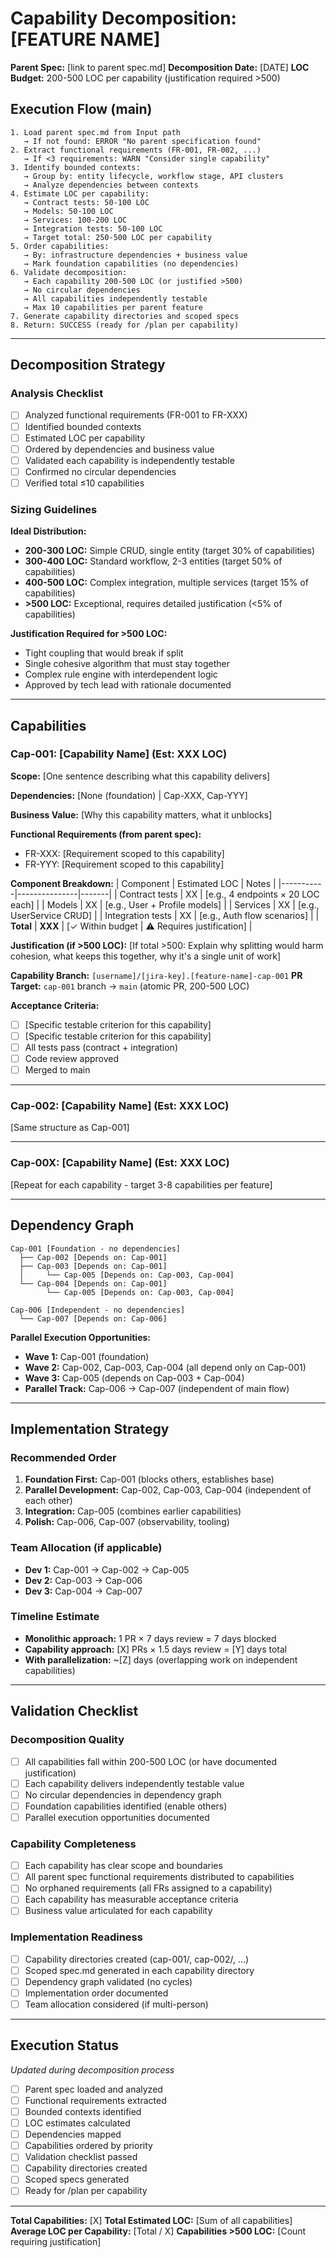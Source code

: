 # Capability Decomposition: [FEATURE NAME]

**Parent Spec:** [link to parent spec.md]
**Decomposition Date:** [DATE]
**LOC Budget:** 200-500 LOC per capability (justification required >500)

## Execution Flow (main)
```
1. Load parent spec.md from Input path
   → If not found: ERROR "No parent specification found"
2. Extract functional requirements (FR-001, FR-002, ...)
   → If <3 requirements: WARN "Consider single capability"
3. Identify bounded contexts:
   → Group by: entity lifecycle, workflow stage, API clusters
   → Analyze dependencies between contexts
4. Estimate LOC per capability:
   → Contract tests: 50-100 LOC
   → Models: 50-100 LOC
   → Services: 100-200 LOC
   → Integration tests: 50-100 LOC
   → Target total: 250-500 LOC per capability
5. Order capabilities:
   → By: infrastructure dependencies + business value
   → Mark foundation capabilities (no dependencies)
6. Validate decomposition:
   → Each capability 200-500 LOC (or justified >500)
   → No circular dependencies
   → All capabilities independently testable
   → Max 10 capabilities per parent feature
7. Generate capability directories and scoped specs
8. Return: SUCCESS (ready for /plan per capability)
```

---

## Decomposition Strategy

### Analysis Checklist
- [ ] Analyzed functional requirements (FR-001 to FR-XXX)
- [ ] Identified bounded contexts
- [ ] Estimated LOC per capability
- [ ] Ordered by dependencies and business value
- [ ] Validated each capability is independently testable
- [ ] Confirmed no circular dependencies
- [ ] Verified total ≤10 capabilities

### Sizing Guidelines

**Ideal Distribution:**
- **200-300 LOC:** Simple CRUD, single entity (target 30% of capabilities)
- **300-400 LOC:** Standard workflow, 2-3 entities (target 50% of capabilities)
- **400-500 LOC:** Complex integration, multiple services (target 15% of capabilities)
- **>500 LOC:** Exceptional, requires detailed justification (<5% of capabilities)

**Justification Required for >500 LOC:**
- Tight coupling that would break if split
- Single cohesive algorithm that must stay together
- Complex rule engine with interdependent logic
- Approved by tech lead with rationale documented

---

## Capabilities

### Cap-001: [Capability Name] (Est: XXX LOC)

**Scope:** [One sentence describing what this capability delivers]

**Dependencies:** [None (foundation) | Cap-XXX, Cap-YYY]

**Business Value:** [Why this capability matters, what it unblocks]

**Functional Requirements (from parent spec):**
- FR-XXX: [Requirement scoped to this capability]
- FR-YYY: [Requirement scoped to this capability]

**Component Breakdown:**
| Component | Estimated LOC | Notes |
|-----------|---------------|-------|
| Contract tests | XX | [e.g., 4 endpoints × 20 LOC each] |
| Models | XX | [e.g., User + Profile models] |
| Services | XX | [e.g., UserService CRUD] |
| Integration tests | XX | [e.g., Auth flow scenarios] |
| **Total** | **XXX** | [✓ Within budget | ⚠️ Requires justification] |

**Justification (if >500 LOC):**
[If total >500: Explain why splitting would harm cohesion, what keeps this together, why it's a single unit of work]

**Capability Branch:** `[username]/[jira-key].[feature-name]-cap-001`
**PR Target:** `cap-001` branch → `main` (atomic PR, 200-500 LOC)

**Acceptance Criteria:**
- [ ] [Specific testable criterion for this capability]
- [ ] [Specific testable criterion for this capability]
- [ ] All tests pass (contract + integration)
- [ ] Code review approved
- [ ] Merged to main

---

### Cap-002: [Capability Name] (Est: XXX LOC)

[Same structure as Cap-001]

---

### Cap-00X: [Capability Name] (Est: XXX LOC)

[Repeat for each capability - target 3-8 capabilities per feature]

---

## Dependency Graph

```
Cap-001 [Foundation - no dependencies]
  ├── Cap-002 [Depends on: Cap-001]
  ├── Cap-003 [Depends on: Cap-001]
  │     └── Cap-005 [Depends on: Cap-003, Cap-004]
  └── Cap-004 [Depends on: Cap-001]
        └── Cap-005 [Depends on: Cap-003, Cap-004]

Cap-006 [Independent - no dependencies]
  └── Cap-007 [Depends on: Cap-006]
```

**Parallel Execution Opportunities:**
- **Wave 1:** Cap-001 (foundation)
- **Wave 2:** Cap-002, Cap-003, Cap-004 (all depend only on Cap-001)
- **Wave 3:** Cap-005 (depends on Cap-003 + Cap-004)
- **Parallel Track:** Cap-006 → Cap-007 (independent of main flow)

---

## Implementation Strategy

### Recommended Order

1. **Foundation First:** Cap-001 (blocks others, establishes base)
2. **Parallel Development:** Cap-002, Cap-003, Cap-004 (independent of each other)
3. **Integration:** Cap-005 (combines earlier capabilities)
4. **Polish:** Cap-006, Cap-007 (observability, tooling)

### Team Allocation (if applicable)

- **Dev 1:** Cap-001 → Cap-002 → Cap-005
- **Dev 2:** Cap-003 → Cap-006
- **Dev 3:** Cap-004 → Cap-007

### Timeline Estimate

- **Monolithic approach:** 1 PR × 7 days review = 7 days blocked
- **Capability approach:** [X] PRs × 1.5 days review = [Y] days total
- **With parallelization:** ~[Z] days (overlapping work on independent capabilities)

---

## Validation Checklist

### Decomposition Quality
- [ ] All capabilities fall within 200-500 LOC (or have documented justification)
- [ ] Each capability delivers independently testable value
- [ ] No circular dependencies in dependency graph
- [ ] Foundation capabilities identified (enable others)
- [ ] Parallel execution opportunities documented

### Capability Completeness
- [ ] Each capability has clear scope and boundaries
- [ ] All parent spec functional requirements distributed to capabilities
- [ ] No orphaned requirements (all FRs assigned to a capability)
- [ ] Each capability has measurable acceptance criteria
- [ ] Business value articulated for each capability

### Implementation Readiness
- [ ] Capability directories created (cap-001/, cap-002/, ...)
- [ ] Scoped spec.md generated in each capability directory
- [ ] Dependency graph validated (no cycles)
- [ ] Implementation order documented
- [ ] Team allocation considered (if multi-person)

---

## Execution Status

*Updated during decomposition process*

- [ ] Parent spec loaded and analyzed
- [ ] Functional requirements extracted
- [ ] Bounded contexts identified
- [ ] LOC estimates calculated
- [ ] Dependencies mapped
- [ ] Capabilities ordered by priority
- [ ] Validation checklist passed
- [ ] Capability directories created
- [ ] Scoped specs generated
- [ ] Ready for /plan per capability

---

**Total Capabilities:** [X]
**Total Estimated LOC:** [Sum of all capabilities]
**Average LOC per Capability:** [Total / X]
**Capabilities >500 LOC:** [Count requiring justification]
